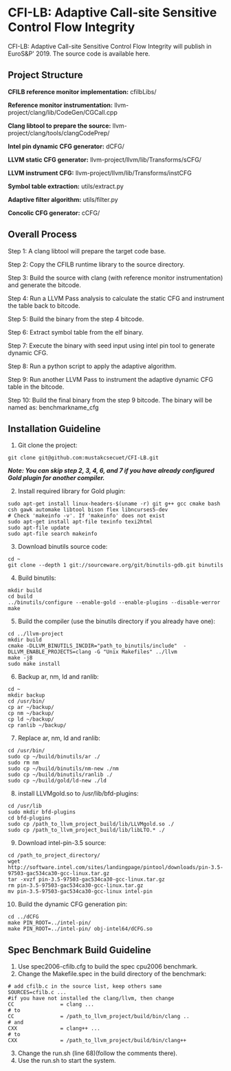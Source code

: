 # CFI-LB: Adaptive Call-site Sensitive Control Flow Integrity

CFI-LB: Adaptive Call-site Sensitive Control Flow Integrity will publish in EuroS&P' 2019. The source code is available here.

## Project Structure
**CFILB reference monitor implementation:** cfilbLibs/

**Reference monitor instrumentation:** llvm-project/clang/lib/CodeGen/CGCall.cpp

**Clang libtool to prepare the source:** llvm-project/clang/tools/clangCodePrep/

**Intel pin dynamic CFG generator:** dCFG/

**LLVM static CFG generator:** llvm-project/llvm/lib/Transforms/sCFG/

**LLVM instrument CFG:** llvm-project/llvm/lib/Transforms/instCFG

**Symbol table extraction:** utils/extract.py

**Adaptive filter algorithm:** utils/filter.py

**Concolic CFG generator:** cCFG/

## Overall Process
Step 1: A clang libtool will prepare the target code base.

Step 2: Copy the CFILB runtime library to the source directory.

Step 3: Build the source with clang (with reference monitor instrumentation) and generate the bitcode.

Step 4: Run a LLVM Pass analysis to calculate the static CFG and instrument the table back to bitcode.

Step 5: Build the binary from the step 4 bitcode.

Step 6: Extract symbol table from the elf binary.

Step 7: Execute the binary with seed input using intel pin tool to generate dynamic CFG.

Step 8: Run a python script to apply the adaptive algorithm.

Step 9: Run another LLVM Pass to instrument the adaptive dynamic CFG table in the bitcode.

Step 10: Build the final binary from the step 9 bitcode. The binary will be named as: benchmarkname_cfg

## Installation Guideline
1. Git clone the project:
```text
git clone git@github.com:mustakcsecuet/CFI-LB.git
```
***Note: You can skip step 2, 3, 4, 6, and 7 if you have already configured Gold plugin for another compiler.***

2. Install required library for Gold plugin:
```text
sudo apt-get install linux-headers-$(uname -r) git g++ gcc cmake bash csh gawk automake libtool bison flex libncurses5-dev
# Check 'makeinfo -v'. If 'makeinfo' does not exist
sudo apt-get install apt-file texinfo texi2html
sudo apt-file update
sudo apt-file search makeinfo
```

3. Download binutils source code:
```text
cd ~
git clone --depth 1 git://sourceware.org/git/binutils-gdb.git binutils
```

4. Build binutils:
```text
mkdir build
cd build
../binutils/configure --enable-gold --enable-plugins --disable-werror
make
```

5. Build the compiler (use the binutils directory if you already have one):
```text
cd ../llvm-project
mkdir build
cmake -DLLVM_BINUTILS_INCDIR="path_to_binutils/include"  -DLLVM_ENABLE_PROJECTS=clang -G "Unix Makefiles" ../llvm
make -j8
sudo make install
```

6. Backup ar, nm, ld and ranlib:
```text
cd ~
mkdir backup
cd /usr/bin/
cp ar ~/backup/
cp nm ~/backup/
cp ld ~/backup/
cp ranlib ~/backup/
```

7. Replace ar, nm, ld and ranlib:
```text
cd /usr/bin/
sudo cp ~/build/binutils/ar ./
sudo rm nm
sudo cp ~/build/binutils/nm-new ./nm
sudo cp ~/build/binutils/ranlib ./
sudo cp ~/build/gold/ld-new ./ld
```

8. install LLVMgold.so to /usr/lib/bfd-plugins:
```text
cd /usr/lib
sudo mkdir bfd-plugins
cd bfd-plugins
sudo cp /path_to_llvm_project_build/lib/LLVMgold.so ./
sudo cp /path_to_llvm_project_build/lib/libLTO.* ./
```

9. Download intel-pin-3.5 source:
```text
cd /path_to_project_directory/
wget http://software.intel.com/sites/landingpage/pintool/downloads/pin-3.5-97503-gac534ca30-gcc-linux.tar.gz
tar -xvzf pin-3.5-97503-gac534ca30-gcc-linux.tar.gz
rm pin-3.5-97503-gac534ca30-gcc-linux.tar.gz
mv pin-3.5-97503-gac534ca30-gcc-linux intel-pin
```

10. Build the dynamic CFG generation pin:
```text
cd ../dCFG
make PIN_ROOT=../intel-pin/
make PIN_ROOT=../intel-pin/ obj-intel64/dCFG.so
```

## Spec Benchmark Build Guideline
1. Use spec2006-cfilb.cfg to build the spec cpu2006 benchmark.
2. Change the Makefile.spec in the build directory of the benchmark:
```text
# add cfilb.c in the source list, keep others same
SOURCES=cfilb.c ...
#if you have not installed the clang/llvm, then change
CC               = clang ...
# to
CC               = /path_to_llvm_project/build/bin/clang ..
# and
CXX              = clang++ ...
# to
CXX              = /path_to_llvm_project/build/bin/clang++
```
3. Change the run.sh (line 68)(follow the comments there).
4. Use the run.sh to start the system.
